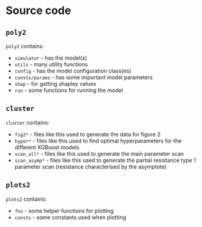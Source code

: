 # Source code

## `poly2`

`poly2` contains:

- `simulator` - has the model(s)
- `utils` - many utility functions
- `config` - has the model configuration class(es)
- `consts/params` - has some important model parameters
- `shap` - for getting shapley values
- `run` - some functions for running the model

## `cluster`

`cluster` contains:

- `fig2*` - files like this used to generate the data for figure 2
- `hyper*` - files like this used to find optimal hyperparameters for the
  different XGBoost models
- `scan_all*` - files like this used to generate the main parameter scan
- `scan_asymp*` - files like this used to generate the partial resistance type
  1 parameter scan (resistance characterised by the asymptote)

## `plots2`

`plots2` contains:

- `fns` - some helper functions for plotting
- `consts` - some constants used when plotting
